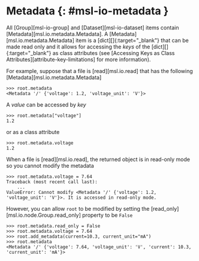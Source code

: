 # Metadata {: #msl-io-metadata }

All [Group][msl-io-group] and [Dataset][msl-io-dataset] items contain [Metadata][msl.io.metadata.Metadata]. A [Metadata][msl.io.metadata.Metadata] item is a [dict][]{:target="_blank"} that can be made read only and it allows for accessing the *keys* of the [dict][]{:target="_blank"} as class attributes (see [Accessing Keys as Class Attributes][attribute-key-limitations] for more information).

For example, suppose that a file is [read][msl.io.read] that has the following [Metadata][msl.io.metadata.Metadata]

<!-- invisible-code-block: pycon
>>> from msl.io import JSONWriter
>>> root = JSONWriter()
>>> root.add_metadata(voltage=1.2)
>>> root.add_metadata(voltage_unit='V')
>>> root.read_only = True

-->

```pycon
>>> root.metadata
<Metadata '/' {'voltage': 1.2, 'voltage_unit': 'V'}>

```

A *value* can be accessed by *key*

```pycon
>>> root.metadata["voltage"]
1.2

```

or as a class attribute

```pycon
>>> root.metadata.voltage
1.2

```

When a file is [read][msl.io.read], the returned object is in read-only mode so you cannot modify the metadata

```pycon
>>> root.metadata.voltage = 7.64
Traceback (most recent call last):
    ...
ValueError: Cannot modify <Metadata '/' {'voltage': 1.2, 'voltage_unit': 'V'}>. It is accessed in read-only mode.

```

However, you can allow `root` to be modified by setting the [read_only][msl.io.node.Group.read_only] property to be `False`

```pycon
>>> root.metadata.read_only = False
>>> root.metadata.voltage = 7.64
>>> root.add_metadata(current=10.3, current_unit="mA")
>>> root.metadata
<Metadata '/' {'voltage': 7.64, 'voltage_unit': 'V', 'current': 10.3, 'current_unit': 'mA'}>

```
